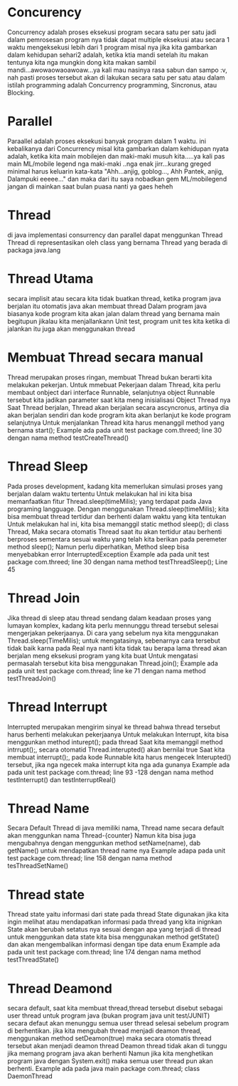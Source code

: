 
# Concurency 

 Concurrency adalah proses eksekusi program secara satu per satu
 jadi dalam pemrosesan program nya tidak dapat multiple eksekusi atau secara 1 waktu mengeksekusi lebih dari 1 program
 misal nya jika kita gambarkan dalam kehidupan sehari2 adalah, ketika ktia mandi setelah itu makan
 tentunya kita nga mungkin dong kita makan sambil mandi...awowaowaoawoaw...ya kali mau nasinya rasa sabun dan sampo :v, 
 nah pasti proses tersebut akan di lakukan secara satu per satu atau dalam istilah programming adalah Concurrency programming, 
 Sincronus, atau Blocking.

# Parallel

 Paraallel adalah proses eksekusi banyak program dalam 1 waktu.
 ini kebalikanya dari Concurrency
 misal kita gambarkan dalam kehidupan nyata adalah, ketika kita main mobilejen dan maki-maki musuh kita.....ya kali pas main ML/mobile legend nga maki-maki ..nga enak jirr...kurang greged minimal harus keluarin kata-kata "Ahh...anjig, goblog..., Ahh Pantek, anjig, Dalampuki eeeee..." dan maka dari itu saya nobadkan gem ML/mobilegend jangan di mainkan saat bulan puasa nanti ya gaes heheh

# Thread

 di java implementasi consurrency dan parallel dapat menggunkan Thread
 Thread di representasikan oleh class yang bernama Thread yang berada di packaga java.lang

# Thread Utama

 secara implisit atau secara kita tidak buatkan thread, ketika program java berjalan itu otomatis java akan membuat thread
 Dalam program java biasanya kode program kita akan jalan dalam thread yang bernama main
 begitupun jikalau kita menjallankann Unit test, program unit tes kita ketika di jalankan itu juga akan menggunakan thread

# Membuat Thread secara manual

 Thread merupakan proses ringan, membuat Thread bukan berarti kita melakukan pekerjan.
 Untuk mmebuat Pekerjaan dalam Thread, kita perlu membaut onbject dari interface Runnable, selanjutnya object Runnable tersebut kita jadikan parameter saat kita meng inisialisasi Object Thread nya
 Saat Thread berjalan, Thread akan berjalan secara ascyncronus, artinya dia akan berjalan sendiri dan kode program kita akan berlanjut ke kode program selanjutnya
 Untuk menjalankan Thread kita harus menanggil method yang bernama start();
 Example ada pada unit test package com.threed; line 30 dengan nama method testCreateThread()

# Thread Sleep

 Pada proses development, kadang kita memerlukan simulasi proses yang berjalan dalam waktu tertentu
 Untuk melakukan hal ini kita bisa memanfaatkan fitur Thread.sleep(timeMilis); yang terdapat pada Java programing langguage.
 Dengan menggunakan Thread.sleep(timeMilis); kita bisa membuat thread tertidur dan berhenti dalam waktu yang kita tentukan
 Untuk melakukan hal ini, kita bisa memanggil static method sleep(); di class Thread, Maka secara otomatis Thread saat itu akan tertidur atau berhenti berproses sementara sesuai waktu yang telah kita berikan pada peremeter method sleep();
 Namun perlu diperhatikan, Method sleep bisa menyebabkan error InterruptedException Example ada pada unit test package com.threed; line 30 dengan nama method testThreadSleep(); Line 45

# Thread Join

 Jika thread di sleep atau thread sendang dalam keadaan proses yang lumayan komplex, kadang kita perlu mennunggu thread tersebut selesai mengerjakan pekerjaanya.
 Di cara yang sebelum nya kita menggunakan Thread.sleep(TimeMilis); untuk mengatasinya, sebenarnya cara tersebut 
 tidak baik karna pada Real nya nanti kita tidak tau berapa lama thread akan berjalan meng eksekusi program yang kita buat
 Untuk mengatasi permasalah tersebut kita bisa menggunakan Thread.join();
 Example ada pada unit test package com.thread; line ke 71 dengan nama method testThreadJoin()

# Thread Interrupt

 Interrupted merupakan mengirim sinyal ke thread bahwa thread tersebut harus berhenti melakukan pekerjaanya
 Untuk melakukan Interrupt, kita bisa menggunkan method inturept(); pada thread
 Saat kita memanggil method intrrupt();, secara otomatid Thread.interupted() akan bernilai true
 Saat kita membuat interrupt();, pada kode Runnable kita harus mengecek Interupted() tersebut, jika nga ngecek 
 maka interrupt kita nga ada gunanya
 Example ada pada unit test package com.thread; line 93 -128 dengan nama method testInterrupt() dan  testInterruptReal()

# Thread Name

 Secara Default Thread di java memiliki nama, 
 Thread name secara default akan menggunkan nama Thread-{counter}
 Namun kita bisa juga mengubahnya dengan menggunkan method setName(name), dab getName() untuk mendapatkan thread name nya
 Example adapa pada unit test package com.thread; line 158 dengan nama method tesThreadSetName()

# Thread state

 Thread state yaitu informasi dari state pada thread
 State digunakan jika kita ingin melihat atau mendapatkan informasi pada thread yang kita inignkan
 State akan berubah setatus nya sesuai dengan apa yang terjadi di thread
 untuk menggunkan data state kita bisa menggunakan method getState() dan akan mengembalikan informasi dengan tipe data enum
 Example ada pada unit test package com.thread; line 174 dengan nama method testThreadState()

# Thread Deamond

 secara default, saat kita membuat thread,thread tersebut disebut sebagai user thread
 untuk program java (bukan program java unit test/JUNIT) secara defaut akan menunggu semua user thread selesai 
 sebelum program di berhentikan.
 jika kita mengubah thread menjadi deamon thread, menggunakan method setDeamon(true) maka secara otomatis thread 
 tersebut akan menjadi deamon thread
 Deamon thread tidak akan di tunggu jika memang program java akan berhenti
 Namun jika kita menghetikan program java dengan System.exit() maka semua user thread pun akan berhenti.
 Example ada pada java main package com.thread; class DaemonThread
